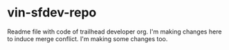 # vin-sfdev-repo
Readme file with code of trailhead developer org. I'm making changes here to induce merge conflict. I'm making some changes too.

